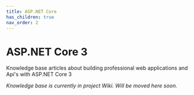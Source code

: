 ```yaml
---
title: ASP.NET Core
has_children: true
nav_order: 2
---
```


# ASP.NET Core 3

Knowledge base articles about building professional web applications and Api's with ASP.NET Core 3

_Knowledge base is currently in project Wiki. Will be moved here soon._
